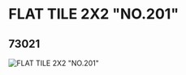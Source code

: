 # FLAT TILE 2X2 "NO.201"
## 73021
![FLAT TILE 2X2 "NO.201"](https://lc-www-live-s.legocdn.com/media/bricks/5/2/4655208.jpg)